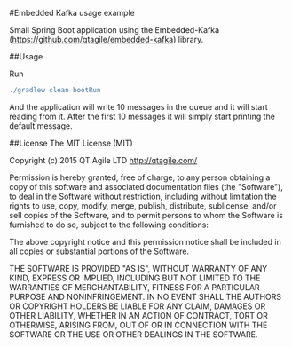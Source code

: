 #Embedded Kafka usage example

Small Spring Boot application using the Embedded-Kafka (https://github.com/qtagile/embedded-kafka) library.

##Usage

Run
```groovy
./gradlew clean bootRun
```

And the application will write 10 messages in the queue and it will start reading from it.
After the first 10 messages it will simply start printing the default message.

##License
 The MIT License (MIT)

 Copyright (c) 2015 QT Agile LTD http://qtagile.com/

 Permission is hereby granted, free of charge, to any person obtaining a copy
 of this software and associated documentation files (the "Software"), to deal
 in the Software without restriction, including without limitation the rights
 to use, copy, modify, merge, publish, distribute, sublicense, and/or sell
 copies of the Software, and to permit persons to whom the Software is
 furnished to do so, subject to the following conditions:

 The above copyright notice and this permission notice shall be included in
 all copies or substantial portions of the Software.

 THE SOFTWARE IS PROVIDED "AS IS", WITHOUT WARRANTY OF ANY KIND, EXPRESS OR
 IMPLIED, INCLUDING BUT NOT LIMITED TO THE WARRANTIES OF MERCHANTABILITY,
 FITNESS FOR A PARTICULAR PURPOSE AND NONINFRINGEMENT. IN NO EVENT SHALL THE
 AUTHORS OR COPYRIGHT HOLDERS BE LIABLE FOR ANY CLAIM, DAMAGES OR OTHER
 LIABILITY, WHETHER IN AN ACTION OF CONTRACT, TORT OR OTHERWISE, ARISING FROM,
 OUT OF OR IN CONNECTION WITH THE SOFTWARE OR THE USE OR OTHER DEALINGS IN
 THE SOFTWARE.